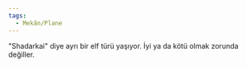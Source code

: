 ```yaml
---  
tags:
  - Mekân/Plane  
---  
```

  
"Shadarkai" diye ayrı bir elf türü yaşıyor. İyi ya da kötü olmak zorunda değiller.